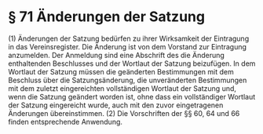 # § 71 Änderungen der Satzung
(1) Änderungen der Satzung bedürfen zu ihrer Wirksamkeit der Eintragung in das Vereinsregister. Die Änderung ist von dem Vorstand zur Eintragung anzumelden. Der Anmeldung sind eine Abschrift des die Änderung enthaltenden Beschlusses und der Wortlaut der Satzung beizufügen. In dem Wortlaut der Satzung müssen die geänderten Bestimmungen mit dem Beschluss über die Satzungsänderung, die unveränderten Bestimmungen mit dem zuletzt eingereichten vollständigen Wortlaut der Satzung und, wenn die Satzung geändert worden ist, ohne dass ein vollständiger Wortlaut der Satzung eingereicht wurde, auch mit den zuvor eingetragenen Änderungen übereinstimmen.
(2) Die Vorschriften der §§ 60, 64 und 66 finden entsprechende Anwendung.